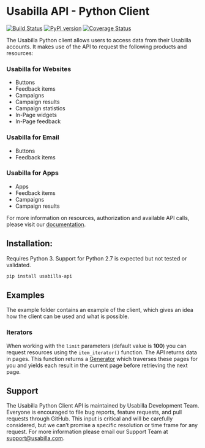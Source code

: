 # Usabilla API - Python Client

[![Build Status](https://travis-ci.org/usabilla/api-python.svg?branch=master)](https://travis-ci.org/usabilla/api-python)
[![PyPI version](https://badge.fury.io/py/usabilla-api.svg)](https://badge.fury.io/py/usabilla-api)
[![Coverage Status](https://coveralls.io/repos/github/usabilla/api-python/badge.svg?branch=master)](https://coveralls.io/github/usabilla/api-python?branch=master)

The Usabilla Python client allows users to access data from their Usabilla accounts.
It makes use of the API to request the following products and resources:

### Usabilla for Websites

- Buttons
- Feedback items
- Campaigns
- Campaign results
- Campaign statistics
- In-Page widgets
- In-Page feedback

### Usabilla for Email

- Buttons
- Feedback items

### Usabilla for Apps

- Apps
- Feedback items
- Campaigns
- Campaign results

For more information on resources, authorization and available API calls, please visit our [documentation](https://developers.usabilla.com).

## Installation:

Requires Python 3. 
Support for Python 2.7 is expected but not tested or validated.

```bash
pip install usabilla-api
```

## Examples

The example folder contains an  example of the client, which gives an idea how the client can be used and what is possible.

### Iterators

When working with the <code>limit</code> parameters (default value is **100**) you can request resources using the <code>item_iterator()</code> function.
The API returns data in pages. This function returns a [Generator](https://wiki.python.org/moin/Generators) which
traverses these pages for you and yields each result in the current page before retrieving the next page.

## Support

The Usabilla Python Client API is maintained by Usabilla Development Team. Everyone is encouraged to file bug reports, feature requests, and pull requests through GitHub. This input is critical and will be carefully considered, but we can’t promise a specific resolution or time frame for any request. For more information please email our Support Team at support@usabilla.com.
